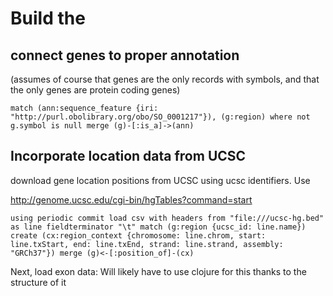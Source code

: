 # Build the 


## connect genes to proper annotation

(assumes of course that genes are the only records with symbols, and that the only genes are protein coding genes)

    match (ann:sequence_feature {iri: "http://purl.obolibrary.org/obo/SO_0001217"}), (g:region) where not g.symbol is null merge (g)-[:is_a]->(ann)


## Incorporate location data from UCSC

download gene location positions from UCSC using ucsc identifiers. Use 

http://genome.ucsc.edu/cgi-bin/hgTables?command=start

    using periodic commit load csv with headers from "file:///ucsc-hg.bed" as line fieldterminator "\t" match (g:region {ucsc_id: line.name}) create (cx:region_context {chromosome: line.chrom, start: line.txStart, end: line.txEnd, strand: line.strand, assembly: "GRCh37"}) merge (g)<-[:position_of]-(cx)

Next, load exon data: Will likely have to use clojure for this thanks to the structure of it
